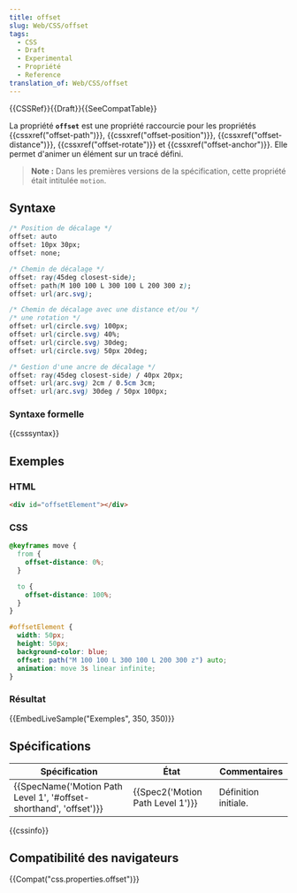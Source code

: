 ```yaml
---
title: offset
slug: Web/CSS/offset
tags:
  - CSS
  - Draft
  - Experimental
  - Propriété
  - Reference
translation_of: Web/CSS/offset
---
```

{{CSSRef}}{{Draft}}{{SeeCompatTable}}

La propriété **`offset`** est une propriété raccourcie pour les propriétés {{cssxref("offset-path")}}, {{cssxref("offset-position")}}, {{cssxref("offset-distance")}}, {{cssxref("offset-rotate")}} et {{cssxref("offset-anchor")}}. Elle permet d'animer un élément sur un tracé défini.

> **Note :** Dans les premières versions de la spécification, cette propriété était intitulée `motion`.

## Syntaxe

```css
/* Position de décalage */
offset: auto
offset: 10px 30px;
offset: none;

/* Chemin de décalage */
offset: ray(45deg closest-side);
offset: path(M 100 100 L 300 100 L 200 300 z);
offset: url(arc.svg);

/* Chemin de décalage avec une distance et/ou */
/* une rotation */
offset: url(circle.svg) 100px;
offset: url(circle.svg) 40%;
offset: url(circle.svg) 30deg;
offset: url(circle.svg) 50px 20deg;

/* Gestion d'une ancre de décalage */
offset: ray(45deg closest-side) / 40px 20px;
offset: url(arc.svg) 2cm / 0.5cm 3cm;
offset: url(arc.svg) 30deg / 50px 100px;
```

### Syntaxe formelle

{{csssyntax}}

## Exemples

### HTML

```html
<div id="offsetElement"></div>
```

### CSS

```css
@keyframes move {
  from {
    offset-distance: 0%;
  }

  to {
    offset-distance: 100%;
  }
}

#offsetElement {
  width: 50px;
  height: 50px;
  background-color: blue;
  offset: path("M 100 100 L 300 100 L 200 300 z") auto;
  animation: move 3s linear infinite;
}
```

### Résultat

{{EmbedLiveSample("Exemples", 350, 350)}}

## Spécifications

| Spécification                                                                            | État                                         | Commentaires         |
| ---------------------------------------------------------------------------------------- | -------------------------------------------- | -------------------- |
| {{SpecName('Motion Path Level 1', '#offset-shorthand', 'offset')}} | {{Spec2('Motion Path Level 1')}} | Définition initiale. |

{{cssinfo}}

## Compatibilité des navigateurs

{{Compat("css.properties.offset")}}
